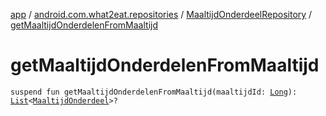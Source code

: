 [app](../../index.md) / [android.com.what2eat.repositories](../index.md) / [MaaltijdOnderdeelRepository](index.md) / [getMaaltijdOnderdelenFromMaaltijd](./get-maaltijd-onderdelen-from-maaltijd.md)

# getMaaltijdOnderdelenFromMaaltijd

`suspend fun getMaaltijdOnderdelenFromMaaltijd(maaltijdId: `[`Long`](https://kotlinlang.org/api/latest/jvm/stdlib/kotlin/-long/index.html)`): `[`List`](https://kotlinlang.org/api/latest/jvm/stdlib/kotlin.collections/-list/index.html)`<`[`MaaltijdOnderdeel`](../../android.com.what2eat.model/-maaltijd-onderdeel/index.md)`>?`